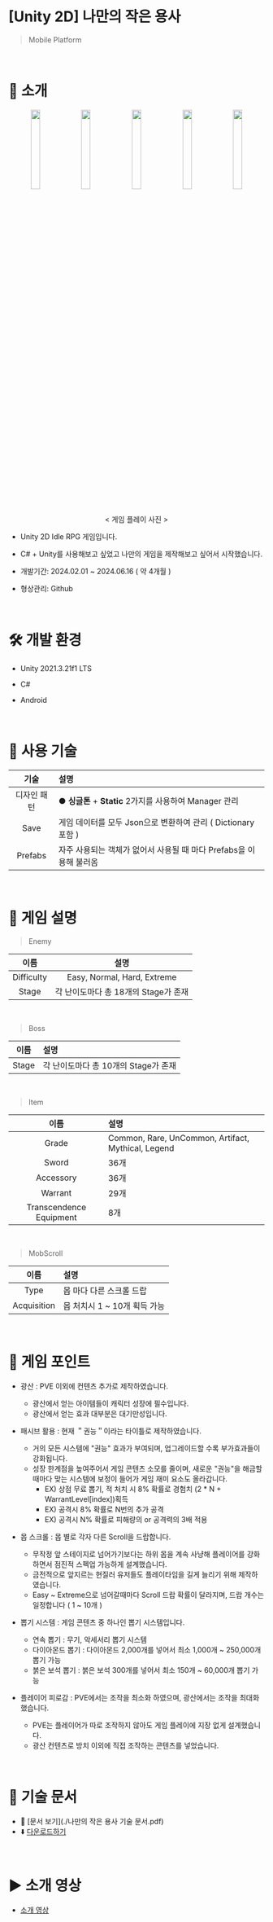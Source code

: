 # [Unity 2D] 나만의 작은 용사
> Mobile Platform

<br>

# 📘 소개
<div align="center">

  <img src="https://github.com/hhcczz/Idle-Game/assets/101077489/84ceb5ed-053f-45bf-9dad-1d3dc638b050" width="19%" height="20%"/>
  <img src="https://github.com/hhcczz/Idle-Game/assets/101077489/f745a0d2-69ed-4770-8275-a5b22c4e103c" width="19%" height="20%"/>
  <img src="https://github.com/hhcczz/Idle-Game/assets/101077489/1fd88a07-4683-40ef-92b9-0208a55be075" width="19%" height="20%"/>
  <img src="https://github.com/hhcczz/Idle-Game/assets/101077489/3a589a00-d3ac-4fc3-afce-d7430ee658a8" width="19%" height="20%"/>
  <img src="https://github.com/hhcczz/Idle-Game/assets/101077489/7aaf8433-ac93-4c27-8963-664944501fbd" width="19%" height="20%"/>

  < 게임 플레이 사진 >
</div>

+ Unity 2D Idle RPG 게임입니다.

+ C# + Unity를 사용해보고 싶었고 나만의 게임을 제작해보고 싶어서 시작했습니다.

+ 개발기간: 2024.02.01 ~ 2024.06.16 ( 약 4개월 )

+ 형상관리: Github

<br>

# 🛠️ 개발 환경
+ Unity 2021.3.21f1 LTS
+ C#
+ Android

  <br>

# 🧪 사용 기술
| 기술 | 설명 |
|:---:|:---|
| 디자인 패턴 | ● **싱글톤** + **Static** 2가지를 사용하여 Manager 관리 |
| Save | 게임 데이터를 모두 Json으로 변환하여 관리 ( Dictionary 포함 ) |
| Prefabs | 자주 사용되는 객체가 없어서 사용될 때 마다 Prefabs을 이용해 불러옴 |

<br>

# 📖 게임 설명

> Enemy  

| 이름 | 설명 |
|:---:|:---:|
| Difficulty | Easy, Normal, Hard, Extreme |
| Stage | 각 난이도마다 총 18개의 Stage가 존재 |

<br>

> Boss 

| 이름 | 설명 |
|:---:|:---|
| Stage | 각 난이도마다 총 10개의 Stage가 존재 |

<br>

> Item

| 이름 | 설명 |
|:---:|:---|
| Grade | Common, Rare, UnCommon, Artifact, Mythical, Legend |
| Sword | 36개 |
| Accessory | 36개 |
| Warrant | 29개 |
| Transcendence Equipment | 8개 |

<br>

> MobScroll 

| 이름 | 설명 |
|:---:|:---|
| Type | 몹 마다 다른 스크롤 드랍 |
| Acquisition | 몹 처치시 1 ~ 10개 획득 가능 |

<br>

# 🚀 게임 포인트
  - 광산 : PVE 이외에 컨텐츠 추가로 제작하였습니다.
     - 광산에서 얻는 아이템들이 캐릭터 성장에 필수입니다.
     - 광산에서 얻는 효과 대부분은 대기만성입니다.
       
  - 패시브 활용 : 현재 ＂권능＂이라는 타이틀로 제작하였습니다.
    - 거의 모든 시스템에 "권능" 효과가 부여되며, 업그레이드할 수록 부가효과들이 강화됩니다.
    - 성장 한계점을 높여주어서 게임 콘텐츠 소모를 줄이며, 새로운 "권능"을 해금할때마다 맞는 시스템에 보정이 들어가 게임 재미 요소도 올라갑니다.
      - EX) 상점 무료 뽑기, 적 처치 시 8% 확률로 경험치 (2 * N + WarrantLevel[index])획득
      - EX) 공격시 8% 확률로 N번의 추가 공격
      - EX) 공격시 N% 확률로 피해량의 or 공격력의 3배 적용

  - 몹 스크롤 : 몹 별로 각자 다른 Scroll을 드랍합니다.
     - 무작정 앞 스테이지로 넘어가기보다는 하위 몹을 계속 사냥해 플레이어를 강화하면서 점진적 스펙업 가능하게 설계했습니다.
     - 금전적으로 앞지르는 현질러 유저들도 플레이타임을 길게 늘리기 위해 제작하였습니다.
     - Easy ~ Extreme으로 넘어갈때마다 Scroll 드랍 확률이 달라지며, 드랍 개수는 일정합니다 ( 1 ~ 10개 )
       
  - 뽑기 시스템 : 게임 콘텐츠 중 하나인 뽑기 시스템입니다.
    - 연속 뽑기 : 무기, 악세서리 뽑기 시스템
    - 다이아몬드 뽑기 : 다이아몬드 2,000개를 넣어서 최소 1,000개 ~ 250,000개 뽑기 가능
    - 붉은 보석 뽑기 : 붉은 보석 300개를 넣어서 최소 150개 ~ 60,000개 뽑기 가능
      
  - 플레이어 피로감 : PVE에서는 조작을 최소화 하였으며, 광산에서는 조작을 최대화 했습니다.
    - PVE는 플레이어가 따로 조작하지 않아도 게임 플레이에 지장 없게 설계했습니다.
    - 광산 컨텐츠로 방치 이외에 직접 조작하는 콘텐츠를 넣었습니다.
      
    
<br>

# 📄 기술 문서

+ 📘 [문서 보기](./나만의 작은 용사 기술 문서.pdf)  
+ ⬇️ [다운로드하기](https://raw.githubusercontent.com/hhcczz/Idle-Game/main/나만의%20작은%20용사%20기술%20문서.pdf)

<br>

# ▶️ 소개 영상
+ [소개 영상](https://www.youtube.com/watch?v=_BroSnrOvzk)

